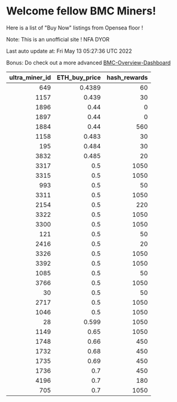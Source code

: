 # Welcome fellow BMC Miners!
Here is a list of "Buy Now" listings from Opensea floor !

Note: This is an unofficial site ! NFA DYOR

Last auto update at: Fri May 13 05:27:36 UTC 2022

Bonus: Do check out a more advanced [BMC-Overview-Dashboard](https://dune.com/defifunk/BMC-Overview-Dashboard)


|   ultra_miner_id |   ETH_buy_price |   hash_rewards |
|-----------------:|----------------:|---------------:|
|              649 |          0.4389 |             60 |
|             1157 |          0.439  |             30 |
|             1896 |          0.44   |              0 |
|             1897 |          0.44   |              0 |
|             1884 |          0.44   |            560 |
|             1158 |          0.483  |             30 |
|              195 |          0.484  |             30 |
|             3832 |          0.485  |             20 |
|             3317 |          0.5    |           1050 |
|             3315 |          0.5    |           1050 |
|              993 |          0.5    |             50 |
|             3311 |          0.5    |           1050 |
|             2154 |          0.5    |            220 |
|             3322 |          0.5    |           1050 |
|             3300 |          0.5    |           1050 |
|              121 |          0.5    |             50 |
|             2416 |          0.5    |             20 |
|             3326 |          0.5    |           1050 |
|             3392 |          0.5    |           1050 |
|             1085 |          0.5    |             50 |
|             3766 |          0.5    |           1050 |
|               30 |          0.5    |             50 |
|             2717 |          0.5    |           1050 |
|             1046 |          0.5    |           1050 |
|               28 |          0.599  |           1050 |
|             1149 |          0.65   |           1050 |
|             1748 |          0.66   |            450 |
|             1732 |          0.68   |            450 |
|             1735 |          0.69   |            450 |
|             1736 |          0.7    |            450 |
|             4196 |          0.7    |            180 |
|              705 |          0.7    |           1050 |